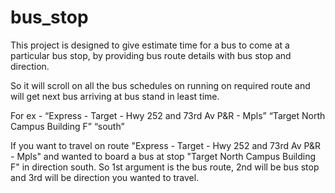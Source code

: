# bus_stop

This project is designed to give estimate time for a bus to come at a particular bus stop, by providing bus route details with bus stop and direction.

So it will scroll on all the bus schedules on running on required route and will get next bus arriving at bus stand in least time.

For ex - “Express - Target - Hwy 252 and 73rd Av P&R - Mpls” “Target North Campus Building F” “south”

If you want to travel on route "Express - Target - Hwy 252 and 73rd Av P&R - Mpls" and wanted to board a bus at stop "Target North Campus Building F" in direction south.
So 1st argument is the bus route, 2nd will be bus stop and 3rd will be direction you wanted to travel.


